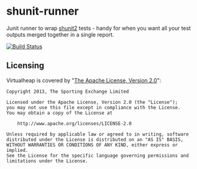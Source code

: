 shunit-runner
=============

Junit runner to wrap [shunit2](http://code.google.com/p/shunit2/) tests - handy for when you want all your test outputs merged together in a single report.

[![Build Status](https://travis-ci.org/betfair/shunit-runner.png?branch=master)](https://travis-ci.org/betfair/shunit-runner)

Licensing
---------

Virtualheap is covered by "[The Apache License, Version 2.0](http://www.apache.org/licenses/LICENSE-2.0.html)":

    Copyright 2013, The Sporting Exchange Limited

    Licensed under the Apache License, Version 2.0 (the "License");
    you may not use this file except in compliance with the License.
    You may obtain a copy of the License at

        http://www.apache.org/licenses/LICENSE-2.0

    Unless required by applicable law or agreed to in writing, software
    distributed under the License is distributed on an "AS IS" BASIS,
    WITHOUT WARRANTIES OR CONDITIONS OF ANY KIND, either express or implied.
    See the License for the specific language governing permissions and
    limitations under the License.
